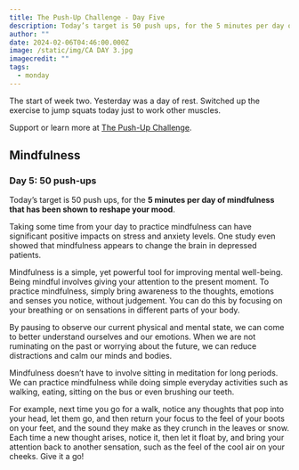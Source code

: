 ```yaml
---
title: The Push-Up Challenge - Day Five
description: Today’s target is 50 push ups, for the 5 minutes per day of mindfulness that has been shown to reshape your mood.
author: ""
date: 2024-02-06T04:46:00.000Z
image: /static/img/CA DAY 3.jpg
imagecredit: ""
tags:
  - monday
---
```

The start of week two. Yesterday was a day of rest. Switched up the exercise to jump squats today just to work other muscles.

Support or learn more at [The Push-Up Challenge](https://www.thepushupchallenge.ca/fundraiser/peterrandazzo/the-push-up-challenge).

## Mindfulness
### Day 5: 50 push-ups

Today’s target is 50 push ups, for the **5 minutes per day of mindfulness that has been shown to reshape your mood**.

Taking some time from your day to practice mindfulness can have significant positive impacts on stress and anxiety levels. One study even showed that mindfulness appears to change the brain in depressed patients.

Mindfulness is a simple, yet powerful tool for improving mental well-being. Being mindful involves giving your attention to the present moment. To practice mindfulness, simply bring awareness to the thoughts, emotions and senses you notice, without judgement. You can do this by focusing on your breathing or on sensations in different parts of your body.

By pausing to observe our current physical and mental state, we can come to better understand ourselves and our emotions. When we are not ruminating on the past or worrying about the future, we can reduce distractions and calm our minds and bodies.

Mindfulness doesn’t have to involve sitting in meditation for long periods. We can practice mindfulness while doing simple everyday activities such as walking, eating, sitting on the bus or even brushing our teeth.

For example, next time you go for a walk, notice any thoughts that pop into your head, let them go, and then return your focus to the feel of your boots on your feet, and the sound they make as they crunch in the leaves or snow. Each time a new thought arises, notice it, then let it float by, and bring your attention back to another sensation, such as the feel of the cool air on your cheeks. Give it a go!
